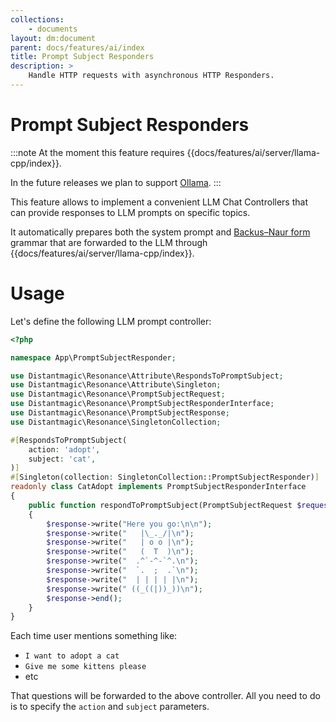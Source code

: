 ```yaml
---
collections: 
    - documents
layout: dm:document
parent: docs/features/ai/index
title: Prompt Subject Responders
description: >
    Handle HTTP requests with asynchronous HTTP Responders. 
---
```


# Prompt Subject Responders

:::note
At the moment this feature requires {{docs/features/ai/server/llama-cpp/index}}.

In the future releases we plan to support [Ollama](https://ollama.com/).
:::

This feature allows to implement a convenient LLM Chat Controllers that can
provide responses to LLM prompts on specific topics. 

It automatically prepares both the system prompt and
[Backus–Naur form](https://en.wikipedia.org/wiki/Backus%E2%80%93Naur_form) 
grammar that are forwarded to the LLM through 
{{docs/features/ai/server/llama-cpp/index}}.

# Usage

Let's define the following LLM prompt controller:

```php
<?php

namespace App\PromptSubjectResponder;

use Distantmagic\Resonance\Attribute\RespondsToPromptSubject;
use Distantmagic\Resonance\Attribute\Singleton;
use Distantmagic\Resonance\PromptSubjectRequest;
use Distantmagic\Resonance\PromptSubjectResponderInterface;
use Distantmagic\Resonance\PromptSubjectResponse;
use Distantmagic\Resonance\SingletonCollection;

#[RespondsToPromptSubject(
    action: 'adopt',
    subject: 'cat',
)]
#[Singleton(collection: SingletonCollection::PromptSubjectResponder)]
readonly class CatAdopt implements PromptSubjectResponderInterface
{
    public function respondToPromptSubject(PromptSubjectRequest $request, PromptSubjectResponse $response): void
    {
        $response->write("Here you go:\n\n");
        $response->write("   |\_._/|\n");
        $response->write("   | o o |\n");
        $response->write("   (  T  )\n");
        $response->write("  .^`-^-`^.\n");
        $response->write("  `.  ;  .`\n");
        $response->write("  | | | | |\n");
        $response->write(" ((_((|))_))\n");
        $response->end();
    }
}
```

Each time user mentions something like:
- `I want to adopt a cat`
- `Give me some kittens please`
- etc

That questions will be forwarded to the above controller. All you need to do is
to specify the `action` and `subject` parameters.
